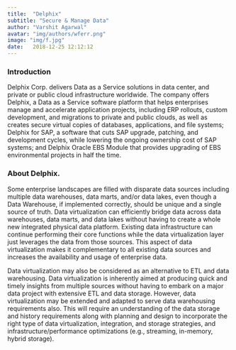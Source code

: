 ```yaml
---
title:  "Delphix"
subtitle: "Secure & Manage Data"
author: "Varshit Agarwal"
avatar: "img/authors/wferr.png"
image: "img/f.jpg"
date:   2018-12-25 12:12:12
---
```


### Introduction
Delphix Corp. delivers Data as a Service solutions in data center, and private or public cloud infrastructure worldwide. The company offers Delphix, a Data as a Service software platform that helps enterprises manage and accelerate application projects, including ERP rollouts, custom development, and migrations to private and public clouds, as well as creates secure virtual copies of databases, applications, and file systems; Delphix for SAP, a software that cuts SAP upgrade, patching, and development cycles, while lowering the ongoing ownership cost of SAP systems; and Delphix Oracle EBS Module that provides upgrading of EBS environmental projects in half the time.

### About Delphix.
Some enterprise landscapes are filled with disparate data sources including multiple data warehouses, data marts, and/or data lakes, even though a Data Warehouse, if implemented correctly, should be unique and a single source of truth. Data virtualization can efficiently bridge data across data warehouses, data marts, and data lakes without having to create a whole new integrated physical data platform. Existing data infrastructure can continue performing their core functions while the data virtualization layer just leverages the data from those sources. This aspect of data virtualization makes it complementary to all existing data sources and increases the availability and usage of enterprise data.

Data virtualization may also be considered as an alternative to ETL and data warehousing. Data virtualization is inherently aimed at producing quick and timely insights from multiple sources without having to embark on a major data project with extensive ETL and data storage. However, data virtualization may be extended and adapted to serve data warehousing requirements also. This will require an understanding of the data storage and history requirements along with planning and design to incorporate the right type of data virtualization, integration, and storage strategies, and infrastructure/performance optimizations (e.g., streaming, in-memory, hybrid storage).
